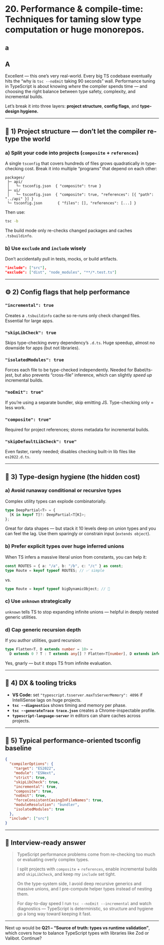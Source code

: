 # 20. **Performance & compile-time:** Techniques for taming slow type computation or huge monorepos.

## a

## A

Excellent — this one’s very real-world. Every big TS codebase eventually hits the “why is `tsc --noEmit` taking 90 seconds” wall.
Performance tuning in TypeScript is about knowing *where* the compiler spends time — and choosing the right balance between type safety, complexity, and incremental builds.

Let’s break it into three layers: **project structure**, **config flags**, and **type-design hygiene.**

---

## 🧩 1) Project structure — don’t let the compiler re-type the world

### a) Split your code into projects (`composite` + `references`)

A single `tsconfig` that covers hundreds of files grows quadratically in type-checking cost.
Break it into multiple “programs” that depend on each other:

```
packages/
 ├─ api/
 │   └─ tsconfig.json  { "composite": true }
 ├─ ui/
 │   └─ tsconfig.json  { "composite": true, "references": [{ "path": "../api" }] }
 └─ tsconfig.json       { "files": [], "references": [...] }
```

Then use:

```bash
tsc -b
```

The build mode only re-checks changed packages and caches `.tsbuildinfo`.

### b) Use `exclude` and `include` wisely

Don’t accidentally pull in tests, mocks, or build artifacts.

```json
"include": ["src"],
"exclude": ["dist", "node_modules", "**/*.test.ts"]
```

---

## ⚙️ 2) Config flags that help performance

### `"incremental": true`

Creates a `.tsbuildinfo` cache so re-runs only check changed files.
Essential for large apps.

### `"skipLibCheck": true`

Skips type-checking every dependency’s `.d.ts`.
Huge speedup, almost no downside for apps (but not libraries).

### `"isolatedModules": true`

Forces each file to be type-checked independently.
Needed for Babel/ts-jest, but also prevents “cross-file” inference, which can slightly *speed up* incremental builds.

### `"noEmit": true"`

If you’re using a separate bundler, skip emitting JS.
Type-checking only = less work.

### `"composite": true"`

Required for project references; stores metadata for incremental builds.

### `"skipDefaultLibCheck": true"`

Even faster, rarely needed; disables checking built-in lib files like `es2022.d.ts`.

---

## 🧠 3) Type-design hygiene (the hidden cost)

### a) Avoid runaway conditional or recursive types

Complex utility types can explode combinatorially.

```ts
type DeepPartial<T> = {
  [K in keyof T]?: DeepPartial<T[K]>;
};
```

Great for data shapes — but stack it 10 levels deep on union types and you can feel the lag.
Use them sparingly or constrain input (`extends object`).

### b) Prefer explicit types over huge inferred unions

When TS infers a massive literal union from constants, you can help it:

```ts
const ROUTES = { a: "/a", b: "/b", c: "/c" } as const;
type Route = keyof typeof ROUTES; // ✅ simple
```

vs.

```ts
type Route = keyof typeof bigDynamicObject; // 🐢
```

### c) Use `unknown` strategically

`unknown` tells TS to stop expanding infinite unions — helpful in deeply nested generic utilities.

### d) Cap generic recursion depth

If you author utilities, guard recursion:

```ts
type Flatten<T, D extends number = 10> =
  D extends 0 ? T : T extends any[] ? Flatten<T[number], D extends infer R ? R : never> : T;
```

Yes, gnarly — but it stops TS from infinite evaluation.

---

## 🔧 4) DX & tooling tricks

* **VS Code:** set `"typescript.tsserver.maxTsServerMemory": 4096` if IntelliSense lags on huge projects.
* **`tsc --diagnostics`** shows timing and memory per phase.
* **`tsc --generateTrace trace.json`** creates a Chrome-inspectable profile.
* **`typescript-language-server`** in editors can share caches across projects.

---

## 🚀 5) Typical performance-oriented tsconfig baseline

```json
{
  "compilerOptions": {
    "target": "ES2022",
    "module": "ESNext",
    "strict": true,
    "skipLibCheck": true,
    "incremental": true,
    "composite": true,
    "noEmit": true,
    "forceConsistentCasingInFileNames": true,
    "moduleResolution": "bundler",
    "isolatedModules": true
  },
  "include": ["src"]
}
```

---

## 💬 Interview-ready answer

> TypeScript performance problems come from re-checking too much or evaluating overly complex types.
>
> I split projects with `composite` + `references`, enable incremental builds and `skipLibCheck`, and keep my `include` set tight.
>
> On the type-system side, I avoid deep recursive generics and massive unions, and I pre-compute helper types instead of nesting them.
>
> For day-to-day speed I run `tsc --noEmit --incremental` and watch diagnostics — TypeScript is deterministic, so structure and hygiene go a long way toward keeping it fast.

---

Next up would be **Q21 – “Source of truth: types vs runtime validation”**, which covers how to balance TypeScript types with libraries like Zod or Valibot. Continue?

